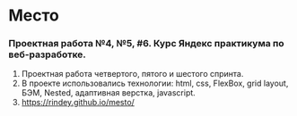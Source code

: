 # Место
### Проектная работа №4, №5, #6. Курс Яндекс практикума по веб-разработке.

1. Проектная работа четвертого, пятого и шестого спринта.
2. В проекте использовались технологии: html, css, FlexBox, grid layout, БЭМ, Nested, адаптивная верстка, javascript.
3. https://rindey.github.io/mesto/

